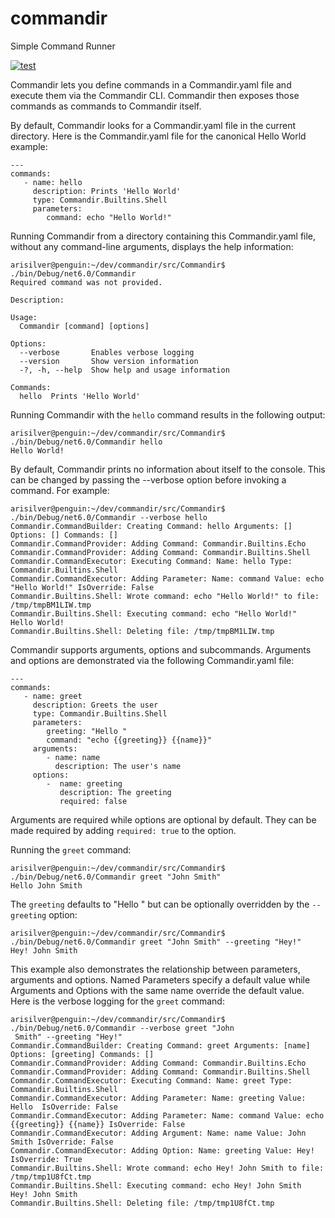 # commandir
Simple Command Runner 

[![test](https://github.com/silvera/commandir/actions/workflows/build-and-test.yml/badge.svg)](https://github.com/silvera/commandir/actions/workflows/build-and-test.yml)

Commandir lets you define commands in a Commandir.yaml file and execute them via the Commandir CLI. Commandir then exposes those commands as commands to Commandir itself.

By default, Commandir looks for a Commandir.yaml file in the current directory. Here is the Commandir.yaml file for the canonical Hello World example:

```
---
commands:
   - name: hello
     description: Prints 'Hello World'
     type: Commandir.Builtins.Shell
     parameters:
        command: echo "Hello World!"
```

Running Commandir from a directory containing this Commandir.yaml file, without any command-line arguments, displays the help information:

```
arisilver@penguin:~/dev/commandir/src/Commandir$ ./bin/Debug/net6.0/Commandir
Required command was not provided.

Description:

Usage:
  Commandir [command] [options]

Options:
  --verbose       Enables verbose logging
  --version       Show version information
  -?, -h, --help  Show help and usage information

Commands:
  hello  Prints 'Hello World'
```

Running Commandir with the `hello` command results in the following output:
```
arisilver@penguin:~/dev/commandir/src/Commandir$ ./bin/Debug/net6.0/Commandir hello
Hello World!
```
By default, Commandir prints no information about itself to the console. This can be changed by passing the --verbose option before invoking a command. For example:
```
arisilver@penguin:~/dev/commandir/src/Commandir$ ./bin/Debug/net6.0/Commandir --verbose hello
Commandir.CommandBuilder: Creating Command: hello Arguments: [] Options: [] Commands: []
Commandir.CommandProvider: Adding Command: Commandir.Builtins.Echo
Commandir.CommandProvider: Adding Command: Commandir.Builtins.Shell
Commandir.CommandExecutor: Executing Command: Name: hello Type: Commandir.Builtins.Shell
Commandir.CommandExecutor: Adding Parameter: Name: command Value: echo "Hello World!" IsOverride: False
Commandir.Builtins.Shell: Wrote command: echo "Hello World!" to file: /tmp/tmpBM1LIW.tmp
Commandir.Builtins.Shell: Executing command: echo "Hello World!"
Hello World!
Commandir.Builtins.Shell: Deleting file: /tmp/tmpBM1LIW.tmp
```  

Commandir supports arguments, options and subcommands. Arguments and options are demonstrated via the following Commandir.yaml file:
```
---
commands:
   - name: greet
     description: Greets the user
     type: Commandir.Builtins.Shell
     parameters:
        greeting: "Hello "
        command: "echo {{greeting}} {{name}}"
     arguments:
        - name: name
          description: The user's name
     options:
        -  name: greeting
           description: The greeting
           required: false
```
Arguments are required while options are optional by default. They can be made required by adding `required: true` to the option.  

Running the `greet` command:
```
arisilver@penguin:~/dev/commandir/src/Commandir$ ./bin/Debug/net6.0/Commandir greet "John Smith"
Hello John Smith
```

The `greeting` defaults to "Hello " but can be optionally overridden by the `--greeting` option: 
```
arisilver@penguin:~/dev/commandir/src/Commandir$ ./bin/Debug/net6.0/Commandir greet "John Smith" --greeting "Hey!"
Hey! John Smith
```

This example also demonstrates the relationship between parameters, arguments and options. Named Parameters specify a default value while Arguments and Options with the same name override the default value. Here is the verbose logging for the `greet` command:
```
arisilver@penguin:~/dev/commandir/src/Commandir$ ./bin/Debug/net6.0/Commandir --verbose greet "John
 Smith" --greeting "Hey!"
Commandir.CommandBuilder: Creating Command: greet Arguments: [name] Options: [greeting] Commands: []
Commandir.CommandProvider: Adding Command: Commandir.Builtins.Echo
Commandir.CommandProvider: Adding Command: Commandir.Builtins.Shell
Commandir.CommandExecutor: Executing Command: Name: greet Type: Commandir.Builtins.Shell
Commandir.CommandExecutor: Adding Parameter: Name: greeting Value: Hello  IsOverride: False
Commandir.CommandExecutor: Adding Parameter: Name: command Value: echo {{greeting}} {{name}} IsOverride: False
Commandir.CommandExecutor: Adding Argument: Name: name Value: John Smith IsOverride: False
Commandir.CommandExecutor: Adding Option: Name: greeting Value: Hey! IsOverride: True
Commandir.Builtins.Shell: Wrote command: echo Hey! John Smith to file: /tmp/tmp1U8fCt.tmp
Commandir.Builtins.Shell: Executing command: echo Hey! John Smith
Hey! John Smith
Commandir.Builtins.Shell: Deleting file: /tmp/tmp1U8fCt.tmp
``` 

